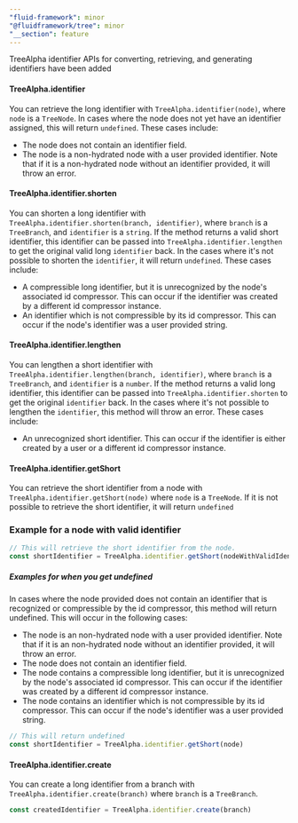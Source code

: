 ```yaml
---
"fluid-framework": minor
"@fluidframework/tree": minor
"__section": feature
---
```

TreeAlpha identifier APIs for converting, retrieving, and generating identifiers have been added

#### TreeAlpha.identifier
You can retrieve the long identifier with `TreeAlpha.identifier(node)`, where `node` is a `TreeNode`.
In cases where the node does not yet have an identifier assigned, this will return `undefined`.
These cases include:
- The node does not contain an identifier field.
- The node is a non-hydrated node with a user provided identifier. Note that if it is a non-hydrated node without an identifier provided, it will throw an error.

#### TreeAlpha.identifier.shorten
You can shorten a long identifier with `TreeAlpha.identifier.shorten(branch, identifier)`, where `branch` is a `TreeBranch`, and `identifier` is a `string`.
If the method returns a valid short identifier, this identifier can be passed into `TreeAlpha.identifier.lengthen`
to get the original valid long `identifier` back.
In the cases where it's not possible to shorten the `identifier`, it will return `undefined`.
These cases include:
- A compressible long identifier, but it is unrecognized by the node's associated id compressor. This can occur if the identifier was created by a different id compressor instance.
- An identifier which is not compressible by its id compressor. This can occur if the node's identifier was a user provided string.

#### TreeAlpha.identifier.lengthen
You can lengthen a short identifier with `TreeAlpha.identifier.lengthen(branch, identifier)`, where `branch` is a `TreeBranch`, and `identifier` is a `number`.
If the method returns a valid long identifier, this identifier can be passed into `TreeAlpha.identifier.shorten` to get the original `identifier` back.
In the cases where it's not possible to lengthen the `identifier`, this method will throw an error.
These cases include:
- An unrecognized short identifier. This can occur if the identifier is either created by a user or a different id compressor instance.

#### TreeAlpha.identifier.getShort
You can retrieve the short identifier from a node with `TreeAlpha.identifier.getShort(node)` where `node` is a `TreeNode`.
If it is not possible to retrieve the short identifier, it will return `undefined`

### Example for a node with valid identifier
```typescript
// This will retrieve the short identifier from the node.
const shortIdentifier = TreeAlpha.identifier.getShort(nodeWithValidIdentifier)
```

##### Examples for when you get undefined
In cases where the node provided does not contain an identifier that is recognized or compressible by the id compressor, this method will return undefined.
This will occur in the following cases:
- The node is an non-hydrated node with a user provided identifier. Note that if it is an non-hydrated node without an identifier provided, it will throw an error.
- The node does not contain an identifier field.
- The node contains a compressible long identifier, but it is unrecognized by the node's associated id compressor. This can occur if the identifier was created by a different id compressor instance.
- The node contains an identifier which is not compressible by its id compressor. This can occur if the node's identifier was a user provided string.
```typescript
// This will return undefined
const shortIdentifier = TreeAlpha.identifier.getShort(node)
```

#### TreeAlpha.identifier.create
You can create a long identifier from a branch with `TreeAlpha.identifier.create(branch)` where `branch` is a `TreeBranch`.
```typescript
const createdIdentifier = TreeAlpha.identifier.create(branch)
```
